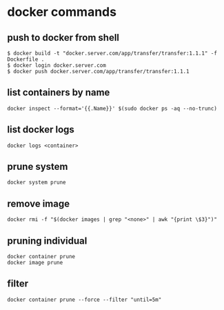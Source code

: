# docker commands

## push to docker from shell

```shell
$ docker build -t "docker.server.com/app/transfer/transfer:1.1.1" -f Dockerfile .
$ docker login docker.server.com
$ docker push docker.server.com/app/transfer/transfer:1.1.1
```

## list containers by name
```
docker inspect --format='{{.Name}}' $(sudo docker ps -aq --no-trunc)
```

## list docker logs
```
docker logs <container>
```

## prune system
```
docker system prune
```

## remove image
```
docker rmi -f "$(docker images | grep "<none>" | awk "{print \$3}")"
```

## pruning individual
```
docker container prune
docker image prune
```

## filter
```
docker container prune --force --filter "until=5m"
```
